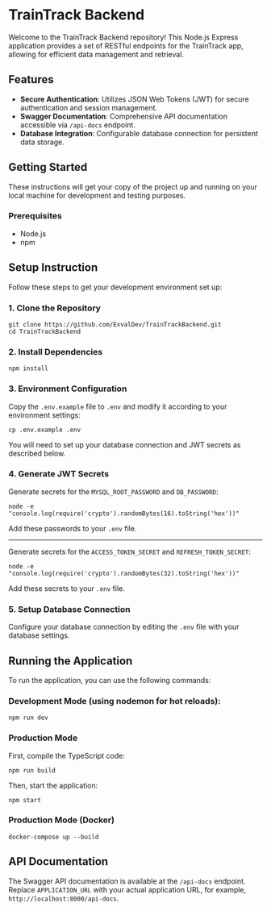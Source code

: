 # TrainTrack Backend

Welcome to the TrainTrack Backend repository! This Node.js Express application provides a set of RESTful endpoints for the TrainTrack app, allowing for efficient data management and retrieval.

## Features

- **Secure Authentication**: Utilizes JSON Web Tokens (JWT) for secure authentication and session management.
- **Swagger Documentation**: Comprehensive API documentation accessible via `/api-docs` endpoint.
- **Database Integration**: Configurable database connection for persistent data storage.

## Getting Started

These instructions will get your copy of the project up and running on your local machine for development and testing purposes.

### Prerequisites

- Node.js
- npm

## Setup Instruction

Follow these steps to get your development environment set up:

### 1. Clone the Repository

```
git clone https://github.com/ExvalDev/TrainTrackBackend.git
cd TrainTrackBackend
```

### 2. Install Dependencies

```
npm install
```

### 3. Environment Configuration

Copy the `.env.example` file to `.env` and modify it according to your environment settings:

```
cp .env.example .env
```

You will need to set up your database connection and JWT secrets as described below.

### 4. Generate JWT Secrets

Generate secrets for the `MYSQL_ROOT_PASSWORD` and `DB_PASSWORD`:

```
node -e "console.log(require('crypto').randomBytes(16).toString('hex'))"
```

Add these passwords to your `.env` file.

---

Generate secrets for the `ACCESS_TOKEN_SECRET` and `REFRESH_TOKEN_SECRET`:

```
node -e "console.log(require('crypto').randomBytes(32).toString('hex'))"
```

Add these secrets to your `.env` file.

### 5. Setup Database Connection

Configure your database connection by editing the `.env` file with your database settings.

## Running the Application

To run the application, you can use the following commands:

### Development Mode (using nodemon for hot reloads):

```
npm run dev
```

### **Production** Mode 

First, compile the TypeScript code:

```
npm run build
```

Then, start the application:

```
npm start
```

### Production Mode (Docker)

```
docker-compose up --build
```

## API Documentation

The Swagger API documentation is available at the `/api-docs` endpoint. Replace `APPLICATION_URL` with your actual application URL, for example, `http://localhost:8000/api-docs`.
